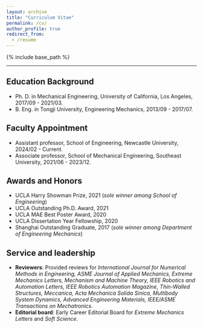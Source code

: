 ```yaml
---
layout: archive
title: "Curriculum Vitae"
permalink: /cv/
author_profile: true
redirect_from:
  - /resume
---
```


{% include base_path %}

---

Education Background
---
* Ph. D. in Mechanical Engineering, University of California, Los Angeles, 2017/09 - 2021/03.
* B. Eng. in Tongji University, Engineering Mechanics, 2013/09 - 2017/07.

Faculty Appointment
---
* Assistant professor, School of Engineering, Newcastle University, 2024/02 - Current.
* Associate professor, School of Mechanical Engineering, Southeast University, 2021/06 - 2023/12.

Awards and Honors
---
* UCLA Harry Showman Prize, 2021 (*sole winner among School of Engineering*)
* UCLA Outstanding Ph.D. Award, 2021
* UCLA MAE Best Poster Award, 2020
* UCLA Dissertation Year Fellowship, 2020
* Shanghai Outstanding Graduate, 2017 (*sole winner among Department of Engineering Mechanics*)

Service and leadership
---
* **Reviewers**: Provided reviews for *International Journal for Numerical Methods in Engineering, ASME Journal of Applied Mechanics, Extreme Mechanics Letters, Mechanism and Machine Theory, IEEE Robotics and Automation Letters, IEEE Robotics Automation Magazine, Thin-Walled Structures, Meccanica, Acta Mechanica Solida Sinica, Multibody System Dynamics, Advanced Engineering Materials, IEEE/ASME Transactions on Mechatronics*.
* **Editorial board**: Early Career Editorial Board for *Extreme Mechanics Letters* and *Soft Science*.

